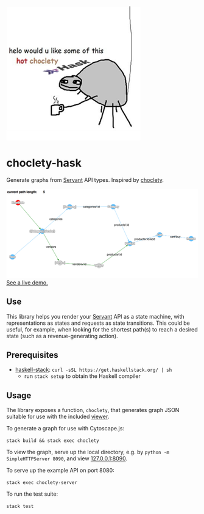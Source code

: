 ![spider offering hot choclety hask](docs/img/choclety_hask.png)

# choclety-hask

Generate graphs from [Servant](http://haskell-servant.readthedocs.io) API types.
Inspired by [choclety](https://github.com/mooreniemi/choclety).

[![example graph](docs/img/example_graph.png) See a live demo.](https://corajr.github.io/choclety-hask/index.html)

## Use

This library helps you render
your [Servant](http://haskell-servant.readthedocs.io) API as a state machine,
with representations as states and requests as state transitions. This could be
useful, for example, when looking for the shortest path(s) to reach a desired
state (such as a revenue-generating action).

## Prerequisites
- [haskell-stack](https://www.haskellstack.org/): `curl -sSL https://get.haskellstack.org/ | sh`
    - run `stack setup` to obtain the Haskell compiler

## Usage

The library exposes a function, `choclety`, that generates graph JSON suitable
for use with the included [viewer](https://corajr.github.io/choclety-hask/index.html).

To generate a graph for use with Cytoscape.js:

`stack build && stack exec choclety`

To view the graph, serve up the local directory, e.g. by `python -m SimpleHTTPServer 8090`, and view [127.0.0.1:8090](http://127.0.0.1:8090).

To serve up the example API on port 8080:

`stack exec choclety-server`

To run the test suite:

`stack test`
